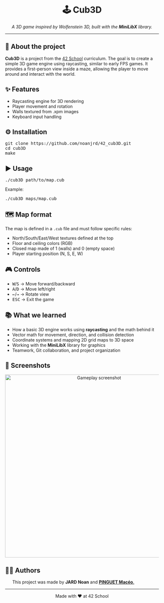 <div align="center">
  <h1>🕹️ Cub3D</h1>
  <p>
    <em>A 3D game inspired by Wolfenstein 3D, built with the <strong>MiniLibX</strong> library.</em>
  </p>
</div>

<hr /> 

<h2>📖 About the project</h2>
<p>
  <strong>Cub3D</strong> is a project from the <a href="https://42.fr">42 School</a> curriculum.  
  The goal is to create a simple 3D game engine using raycasting, similar to early FPS games.  
  It provides a first-person view inside a maze, allowing the player to move around and interact with the world.
</p>

<h2>✨ Features</h2>
<ul>
  <li>Raycasting engine for 3D rendering</li>
  <li>Player movement and rotation</li>
  <li>Walls textured from .xpm images</li>
  <li>Keyboard input handling</li>
</ul>

<h2>⚙️ Installation</h2>
<pre>
git clone https://github.com/noanjrd/42_cub3D.git
cd cub3D
make
</pre>

<h2>▶️ Usage</h2>
<pre>
./cub3D path/to/map.cub
</pre>
<p>
  Example:
</p>
<pre>
./cub3D maps/map.cub
</pre>

<h2>🗺️ Map format</h2>
<p>
  The map is defined in a <code>.cub</code> file and must follow specific rules:
</p>
<ul>
  <li>North/South/East/West textures defined at the top</li>
  <li>Floor and ceiling colors (RGB)</li>
  <li>Closed map made of 1 (walls) and 0 (empty space)</li>
  <li>Player starting position (N, S, E, W)</li>
</ul>

<h2>🎮 Controls</h2>
<ul>
  <li><kbd>W</kbd>/<kbd>S</kbd> → Move forward/backward</li>
  <li><kbd>A</kbd>/<kbd>D</kbd> → Move left/right</li>
  <li><kbd>←</kbd>/<kbd>→</kbd> → Rotate view</li>
  <li><kbd>ESC</kbd> → Exit the game</li>
</ul>

<h2>📚 What we learned</h2>
<ul>
  <li>How a basic 3D engine works using <strong>raycasting</strong> and the math behind it</li>
  <li>Vector math for movement, direction, and collision detection</li>
  <li>Coordinate systems and mapping 2D grid maps to 3D space</li>
  <li>Working with the <strong>MiniLibX</strong> library for graphics</li>
  <li>Teamwork, Git collaboration, and project organization</li>
</ul>

<h2>📸 Screenshots</h2>
<p align="center">
  <img src="imgs/visual.gif" alt="Gameplay screenshot" width="600"/>
</p>

<h2>👨‍💻 Authors</h2>
<ul>
  <a>This project was made by <strong>JARD Noan</strong> and </a><a href="https://github.com/mpinguet"><strong>PINGUET Macéo</strong>.</a>
</ul>

<hr />

<p align="center">Made with ❤️ at 42 School</p>
